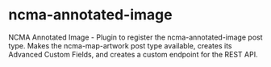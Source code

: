 # ncma-annotated-image
NCMA Annotated Image - Plugin to register the ncma-annotated-image post type. Makes the ncma-map-artwork post type available, creates its Advanced Custom Fields, and creates a custom endpoint for the REST API.
